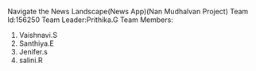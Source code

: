Navigate the News Landscape(News App)(Nan Mudhalvan Project)
Team Id:156250
Team Leader:Prithika.G
Team Members:
1. Vaishnavi.S
2. Santhiya.E
3. Jenifer.s
4. salini.R
